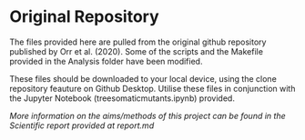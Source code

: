 # Original Repository

The files provided here are pulled from the original github repository published by Orr et al. (2020).
Some of the scripts and the Makefile provided in the Analysis folder have been modified.

These files should be downloaded to your local device, using the clone repository feauture on Github Desktop.
Utilise these files in conjunction with the Jupyter Notebook (treesomaticmutants.ipynb) provided.

*More information on the aims/methods of this project can be found in the Scientific report provided at report.md*
